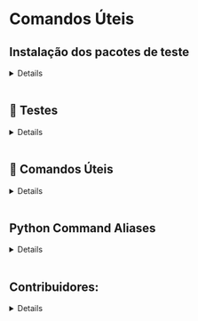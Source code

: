 # Comandos Úteis

## Instalação dos pacotes de teste

<details>

- Verifique se os pacotes `pytest` e/ou `pytest-testdox` estão instalados globalmente em seu sistema:

```shell
pip list
```

- Caso seja listado o `pytest` e/ou `pytest-testdox` e/ou `pytest-django` em seu ambiente global, utilize os seguintes comando para desinstalá-los globalmente:

```shell
pip uninstall pytest
```

```shell
pip uninstall pytest-testdox
```

```shell
pip uninstall pytest-django
```

## A partir disso, prossiga com os passos:

1. Crie seu ambiente virtual:

```bash
python -m venv venv
```

2. Ative seu venv:

```bash
# Linux:
source venv/bin/activate

# Windows (Powershell):
.\venv\Scripts\activate

# Windows (Git Bash):
source venv/Scripts/activate
```

3. Instale o pacote `pytest-testdox`:

```shell
pip install pytest-testdox pytest-django
```

4. Agora é só rodar os testes no diretório principal do projeto:

```shell
pytest --testdox -vvs
```

5. Caso queira um log mais resumido, basta executar com os testes sem as flags **verbose**:

```shell
pytest --testdox
```

</details>

</br>

## 🧪 Testes

<details>
  
## <summary>Rodando os testes por partes</summary>
  
Caso você tenha interesse em rodar apenas um diretório de testes específico, pode utilizar o comando:

- Rodando testes de users:

```python
pytest --testdox -vvs tests/test1/
```

- Rodando testes de test2:

```python
pytest --testdox -vvs tests/test2/
```

- Rodando testes de test3:

```python
pytest --testdox -vvs tests/test3/
```

</details>

</br>

## 🔧 Comandos Úteis

<details>

Abrir Shell nativo Django

```shell
python manage.py shell
```

Instalar Django

```shell
pip install django
```

Instalar Django Rest Framework

```shell
pip install djangorestframework
```

Inicializar Projeto Django

```shell
django-admin startproject nome_do_projeto
```

Inicializar App Django

```shell
python manage.py startapp nome_do_app
```

Salvar requirements

```shell
pip freeze > requirements.txt
```

Instalar requirements

```shell
pip install -r requirements.txt
```

Desinstalar Pakage Global

```shell
pip uninstall -r requirements.txt -y
```

Atualizar Dependências requirements

```shell
pip install upgrade-requirements

upgrade-requirements
```

Criar Migrations

```shell
python manage.py makemigrations
```

Rodar Migrations

```shell
python manage.py migrate
```

Server Start

```shell
python manage.py runserver
```

Deletar db.sqlite

```shell
rm db.sqlite3
```

Limpar migrations

```shell
rm */migrations/0*
```

</details>

</br>

## Python Command Aliases

<details>

```shell
- runserverpy='python manage.py runserver'
- pmmigre='python manage.py makemigrations'
- pmigre='python manage.py migrate'
- pzmigre='rm */migrations/0*'
- pflush='python manage.py flush'
- pvenv='python -m venv venv'
- svenv='python -m venv venv; source venv/Scripts/activate'
- runtest='pytest --testdox -vvs'
- pshell='python manage.py shell'
- djangostart='django-admin startproject'
- djangospp='python manage.py startapp'
- pfr='pip freeze > requirements.txt'
- pir='pip install -r requirements.txt; python.exe -m pip install --upgrade pip'
- pdelsql='rm db.sqlite3'
```

## Git Command Aliases

```shell
- gcheck='git checkout -b'
- gcheckm='git checkout main'
- gcheckd='git checkout develop'
- gmain='git push origin main'
- gdev='git push origin develop'
- gpush='git push origin'
- gpull='git pull origin'
- gadd='git add .'
- gcomm='git commit -m'
- gamend='git commit --amend -m'
```

</details>

</br>

## Contribuidores:

<details>

<table>
  <tr>
    <td align="center"><a href="https://github.com/toledomg"><img style="border-radius: 50%;" src="https://avatars.githubusercontent.com/u/5280561?s=96&v=4" width="100px;" alt=""/><br /><sub><b>Alexsandro Toledo</b></sub></a><br /><a href="https://github.com/toledomg/" title="Rocketseat">👨‍🚀</a></td>
  </tr>
</table>
```
